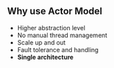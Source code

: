 ## Why use Actor Model

- Higher abstraction level
- No manual thread management
- Scale up and out
- Fault tolerance and handling
- **Single architecture**
